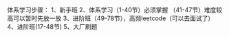 体系学习步骤：
1、新手班
2、体系学习（1-40节）必须掌握
   （41-47节）难度较高可以暂时先放一放
3、进阶班（49-78节），高频leetcode（可以去面试了）
4、进阶班(17-48节)
5、大厂刷题